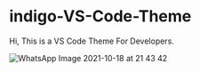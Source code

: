 # indigo-VS-Code-Theme
Hi, This is a VS Code Theme For Developers.

![WhatsApp Image 2021-10-18 at 21 43 42](https://user-images.githubusercontent.com/63512488/137769719-12dcc01c-e19e-4a9e-8199-5d0ff1f8c85f.jpeg)
